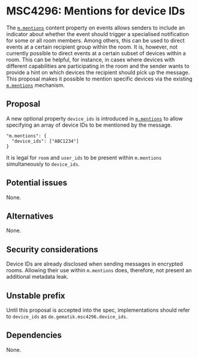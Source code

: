 # MSC4296: Mentions for device IDs

The [`m.mentions`] content property on events allows senders to include an indicator about whether
the event should trigger a specialised notification for some or all room members. Among others,
this can be used to direct events at a certain recipient group within the room. It is, however,
not currently possible to direct events at a certain subset of devices within a room. This can
be helpful, for instance, in cases where devices with different capabilities are participating
in the room and the sender wants to provide a hint on which devices the recipient should pick up
the message. This proposal makes it possible to mention specific devices via the existing
[`m.mentions`] mechanism.

## Proposal

A new optional property `device_ids` is introduced in [`m.mentions`] to allow specifying an array
of device IDs to be mentioned by the message.

```json5
"m.mentions": {
  "device_ids": ["ABC1234"]
}
```

It is legal for `room` and `user_ids` to be present within `m.mentions` simultaneously to `device_ids`.

## Potential issues

None.

## Alternatives

None.

## Security considerations

Device IDs are already disclosed when sending messages in encrypted rooms. Allowing their use within
`m.mentions` does, therefore, not present an additional metadata leak.

## Unstable prefix

Until this proposal is accepted into the spec, implementations should refer to `device_ids` as
`de.gematik.msc4296.device_ids`.

## Dependencies

None.

[`m.mentions`]: https://spec.matrix.org/v1.14/client-server-api/#definition-mmentions
